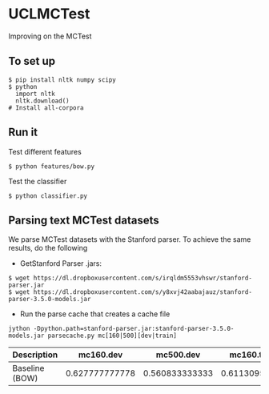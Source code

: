 # UCLMCTest

Improving on the MCTest

## To set up

```
$ pip install nltk numpy scipy
$ python
  import nltk
  nltk.download()
# Install all-corpora
```

## Run it

Test different features
```
$ python features/bow.py
```

Test the classifier
```
$ python classifier.py
```

## Parsing text MCTest datasets

We parse MCTest datasets with the Stanford parser.
To achieve the same results, do the following

- GetStanford Parser .jars:
```
$ wget https://dl.dropboxusercontent.com/s/irqldm5553vhswr/stanford-parser.jar
$ wget https://dl.dropboxusercontent.com/s/y8xvj42aabajauz/stanford-parser-3.5.0-models.jar
```
- Run the parse cache that creates a cache file
```
jython -Dpython.path=stanford-parser.jar:stanford-parser-3.5.0-models.jar parsecache.py mc[160|500][dev|train]
```

| Description | mc160.dev | mc500.dev | mc160.train |
| --- | ------ | ------ | --- |
| Baseline (BOW) | 0.627777777778 | 0.560833333333 | 0.61130952381 |

